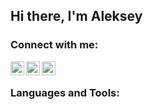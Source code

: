 ## Hi there, I'm Aleksey

### Connect with me:

[<img align="left" alt="Aleksey Curat | Telegram" width="22px" src="https://www.flaticon.com/svg/static/icons/svg/906/906377.svg" />][telegram]
[<img align="left" alt="Aleksey Kouzmenko | LinkedIn" width="22px" src="https://www.flaticon.com/svg/static/icons/svg/174/174857.svg" />][linkedin]
[<img align="left" alt="Archie Low | Instagram" width="22px" src="https://upload.wikimedia.org/wikipedia/commons/e/e7/Instagram_logo_2016.svg" />][instagram]

<br />

### Languages and Tools:

[telegram]: https://t.me/curat
[linkedin]: https://linkedin.com/in/codeSTACKr
[instagram]: https://www.instagram.com/archie_low
